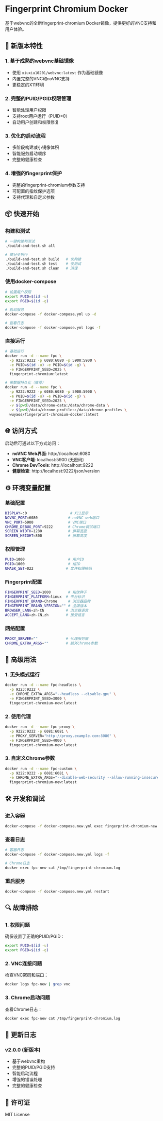 # Fingerprint Chromium Docker

基于webvnc的全新fingerprint-chromium Docker镜像，提供更好的VNC支持和用户体验。

## 🚀 新版本特性

### 1. **基于成熟的webvnc基础镜像**
- 使用 `xiuxiu10201/webvnc:latest` 作为基础镜像
- 内置完整的VNC和noVNC支持
- 更稳定的X11环境

### 2. **完整的PUID/PGID权限管理**
- 智能处理用户权限
- 支持root用户运行（PUID=0）
- 自动用户创建和权限修复

### 3. **优化的启动流程**
- 多阶段构建减小镜像体积
- 智能服务启动顺序
- 完整的健康检查

### 4. **增强的fingerprint保护**
- 完整的fingerprint-chromium参数支持
- 可配置的指纹保护选项
- 支持代理和自定义参数

## 📦 快速开始

### 构建和测试

```bash
# 一键构建和测试
./build-and-test.sh all

# 或分步执行
./build-and-test.sh build   # 仅构建
./build-and-test.sh test    # 仅测试
./build-and-test.sh clean   # 清理
```

### 使用docker-compose

```bash
# 设置用户权限
export PUID=$(id -u)
export PGID=$(id -g)

# 启动服务
docker-compose -f docker-compose.yml up -d

# 查看日志
docker-compose -f docker-compose.yml logs -f
```

### 直接运行

```bash
# 基础运行
docker run -d --name fpc \
  -p 9222:9222 -p 6080:6080 -p 5900:5900 \
  -e PUID=$(id -u) -e PGID=$(id -g) \
  -e FINGERPRINT_SEED=2025 \
  fingerprint-chromium:latest

# 带数据持久化（推荐）
docker run -d --name fpc \
  -p 9222:9222 -p 6080:6080 -p 5900:5900 \
  -e PUID=$(id -u) -e PGID=$(id -g) \
  -e FINGERPRINT_SEED=2025 \
  -v $(pwd)/data/chrome-data:/data/chrome-data \
  -v $(pwd)/data/chrome-profiles:/data/chrome-profiles \
  wuyaos/fingerprint-chromium-docker:latest
```

## 🌐 访问方式

启动后可通过以下方式访问：

- **noVNC Web界面**: http://localhost:6080
- **VNC客户端**: localhost:5900 (无密码)
- **Chrome DevTools**: http://localhost:9222
- **健康检查**: http://localhost:9222/json/version

## ⚙️ 环境变量配置

### 基础配置
```bash
DISPLAY=:0                    # X11显示
NOVNC_PORT=6080              # noVNC web端口
VNC_PORT=5900                # VNC端口
CHROME_DEBUG_PORT=9222       # Chrome调试端口
SCREEN_WIDTH=1280            # 屏幕宽度
SCREEN_HEIGHT=800            # 屏幕高度
```

### 权限管理
```bash
PUID=1000                    # 用户ID
PGID=1000                    # 组ID
UMASK_SET=022               # 文件权限掩码
```

### Fingerprint配置
```bash
FINGERPRINT_SEED=1000        # 指纹种子
FINGERPRINT_PLATFORM=linux  # 平台标识
FINGERPRINT_BRAND=Chrome     # 浏览器品牌
FINGERPRINT_BRAND_VERSION="" # 品牌版本
BROWSER_LANG=zh-CN          # 浏览器语言
ACCEPT_LANG=zh-CN,zh        # 接受语言
```

### 网络配置
```bash
PROXY_SERVER=""             # 代理服务器
CHROME_EXTRA_ARGS=""        # 额外Chrome参数
```

## 🔧 高级用法

### 1. 无头模式运行
```bash
docker run -d --name fpc-headless \
  -p 9223:9222 \
  -e CHROME_EXTRA_ARGS="--headless --disable-gpu" \
  -e FINGERPRINT_SEED=3000 \
  fingerprint-chromium-new:latest
```

### 2. 使用代理
```bash
docker run -d --name fpc-proxy \
  -p 9222:9222 -p 6081:6081 \
  -e PROXY_SERVER="http://proxy.example.com:8080" \
  -e FINGERPRINT_SEED=4000 \
  fingerprint-chromium-new:latest
```

### 3. 自定义Chrome参数
```bash
docker run -d --name fpc-custom \
  -p 9222:9222 -p 6081:6081 \
  -e CHROME_EXTRA_ARGS="--disable-web-security --allow-running-insecure-content" \
  fingerprint-chromium-new:latest
```

## 🛠️ 开发和调试

### 进入容器
```bash
docker-compose -f docker-compose.new.yml exec fingerprint-chromium-new bash
```

### 查看日志
```bash
# 容器日志
docker-compose -f docker-compose.new.yml logs -f

# Chrome日志
docker exec fpc-new cat /tmp/fingerprint-chromium.log
```

### 重启服务
```bash
docker-compose -f docker-compose.new.yml restart
```

## 🔍 故障排除

### 1. 权限问题
确保设置了正确的PUID/PGID：
```bash
export PUID=$(id -u)
export PGID=$(id -g)
```

### 2. VNC连接问题
检查VNC密码和端口：
```bash
docker logs fpc-new | grep vnc
```

### 3. Chrome启动问题
查看Chrome日志：
```bash
docker exec fpc-new cat /tmp/fingerprint-chromium.log
```

## 📝 更新日志

### v2.0.0 (新版本)
- 基于webvnc重构
- 完整的PUID/PGID支持
- 智能启动流程
- 增强的错误处理
- 完整的健康检查

## 📄 许可证

MIT License

